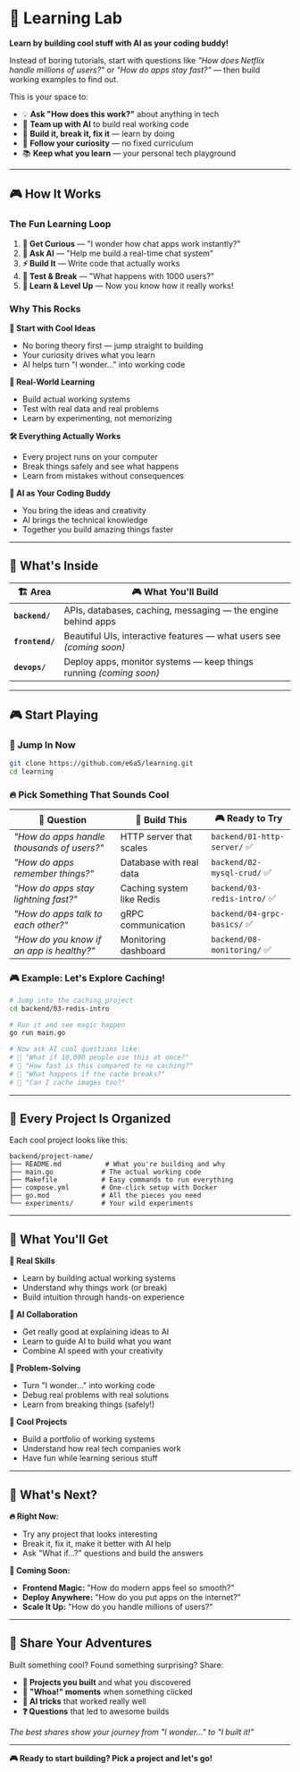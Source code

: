 # 🚀 Learning Lab

**Learn by building cool stuff with AI as your coding buddy!**

Instead of boring tutorials, start with questions like *"How does Netflix handle millions of users?"* or *"How do apps stay fast?"* — then build working examples to find out.

This is your space to:
- 💡 **Ask "How does this work?"** about anything in tech
- 🤖 **Team up with AI** to build real working code
- 🔨 **Build it, break it, fix it** — learn by doing
- 🎯 **Follow your curiosity** — no fixed curriculum
- 📚 **Keep what you learn** — your personal tech playground

---

## 🎮 How It Works

### The Fun Learning Loop

1. **🤔 Get Curious** — "I wonder how chat apps work instantly?"
2. **🤖 Ask AI** — "Help me build a real-time chat system"
3. **⚡ Build It** — Write code that actually works
4. **🧪 Test & Break** — "What happens with 1000 users?"
5. **🎉 Learn & Level Up** — Now you know how it really works!

### Why This Rocks

**🚀 Start with Cool Ideas**
- No boring theory first — jump straight to building
- Your curiosity drives what you learn
- AI helps turn "I wonder..." into working code

**🔬 Real-World Learning**
- Build actual working systems
- Test with real data and real problems
- Learn by experimenting, not memorizing

**🛠️ Everything Actually Works**
- Every project runs on your computer
- Break things safely and see what happens
- Learn from mistakes without consequences

**🤝 AI as Your Coding Buddy**
- You bring the ideas and creativity
- AI brings the technical knowledge
- Together you build amazing things faster

---

## 🎯 What's Inside

| 🏗️ Area | 🎮 What You'll Build |
|---------|---------------------|
| **`backend/`** | APIs, databases, caching, messaging — the engine behind apps |
| **`frontend/`** | Beautiful UIs, interactive features — what users see *(coming soon)* |
| **`devops/`** | Deploy apps, monitor systems — keep things running *(coming soon)* |

---

## 🎮 Start Playing

### 🚀 Jump In Now
```bash
git clone https://github.com/e6a5/learning.git
cd learning
```

### 🔥 Pick Something That Sounds Cool

| 🤔 Question | 🎯 Build This | 🎮 Ready to Try |
|-------------|---------------|-----------------|
| *"How do apps handle thousands of users?"* | HTTP server that scales | `backend/01-http-server/` ✅ |
| *"How do apps remember things?"* | Database with real data | `backend/02-mysql-crud/` ✅ |
| *"How do apps stay lightning fast?"* | Caching system like Redis | `backend/03-redis-intro/` ✅ |
| *"How do apps talk to each other?"* | gRPC communication | `backend/04-grpc-basics/` ✅ |
| *"How do you know if an app is healthy?"* | Monitoring dashboard | `backend/08-monitoring/` ✅ |

### 🎮 Example: Let's Explore Caching!
```bash
# Jump into the caching project
cd backend/03-redis-intro

# Run it and see magic happen
go run main.go

# Now ask AI cool questions like:
# 💭 "What if 10,000 people use this at once?"
# 💭 "How fast is this compared to no caching?"
# 💭 "What happens if the cache breaks?"
# 💭 "Can I cache images too?"
```

---

## 📁 Every Project Is Organized

Each cool project looks like this:
```
backend/project-name/
├── README.md           # What you're building and why
├── main.go            # The actual working code
├── Makefile           # Easy commands to run everything
├── compose.yml        # One-click setup with Docker
├── go.mod             # All the pieces you need
└── experiments/       # Your wild experiments
```

---

## 🎯 What You'll Get

**🔧 Real Skills**
- Learn by building actual working systems
- Understand why things work (or break)
- Build intuition through hands-on experience

**🤖 AI Collaboration**
- Get really good at explaining ideas to AI
- Learn to guide AI to build what you want
- Combine AI speed with your creativity

**🧠 Problem-Solving**
- Turn "I wonder..." into working code
- Debug real problems with real solutions
- Learn from breaking things (safely!)

**🚀 Cool Projects**
- Build a portfolio of working systems
- Understand how real tech companies work
- Have fun while learning serious stuff

---

## 🎉 What's Next?

**🔥 Right Now:**
- Try any project that looks interesting
- Break it, fix it, make it better with AI help
- Ask "What if...?" questions and build the answers

**🚀 Coming Soon:**
- **Frontend Magic:** "How do modern apps feel so smooth?"
- **Deploy Anywhere:** "How do you put apps on the internet?"
- **Scale It Up:** "How do you handle millions of users?"

---

## 🤝 Share Your Adventures

Built something cool? Found something surprising? Share:
- **🎯 Projects you built** and what you discovered
- **🤯 "Whoa!" moments** when something clicked
- **🤖 AI tricks** that worked really well
- **❓ Questions** that led to awesome builds

*The best shares show your journey from "I wonder..." to "I built it!"*

---

**🎮 Ready to start building? Pick a project and let's go!**

